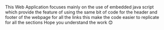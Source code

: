 This Web Application focuses mainly on the use of embedded java script which provide the feature of using the same bit of code for the header and footer of the webpage for all the links this make the code easier to
replicate for all the sections 
Hope you understand the work 😊
